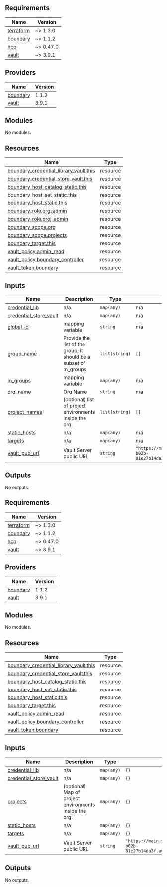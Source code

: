<!-- BEGIN_TF_DOCS -->
## Requirements

| Name | Version |
|------|---------|
| <a name="requirement_terraform"></a> [terraform](#requirement\_terraform) | ~> 1.3.0 |
| <a name="requirement_boundary"></a> [boundary](#requirement\_boundary) | ~> 1.1.2 |
| <a name="requirement_hcp"></a> [hcp](#requirement\_hcp) | ~> 0.47.0 |
| <a name="requirement_vault"></a> [vault](#requirement\_vault) | ~> 3.9.1 |

## Providers

| Name | Version |
|------|---------|
| <a name="provider_boundary"></a> [boundary](#provider\_boundary) | 1.1.2 |
| <a name="provider_vault"></a> [vault](#provider\_vault) | 3.9.1 |

## Modules

No modules.

## Resources

| Name | Type |
|------|------|
| [boundary_credential_library_vault.this](https://registry.terraform.io/providers/hashicorp/boundary/latest/docs/resources/credential_library_vault) | resource |
| [boundary_credential_store_vault.this](https://registry.terraform.io/providers/hashicorp/boundary/latest/docs/resources/credential_store_vault) | resource |
| [boundary_host_catalog_static.this](https://registry.terraform.io/providers/hashicorp/boundary/latest/docs/resources/host_catalog_static) | resource |
| [boundary_host_set_static.this](https://registry.terraform.io/providers/hashicorp/boundary/latest/docs/resources/host_set_static) | resource |
| [boundary_host_static.this](https://registry.terraform.io/providers/hashicorp/boundary/latest/docs/resources/host_static) | resource |
| [boundary_role.org_admin](https://registry.terraform.io/providers/hashicorp/boundary/latest/docs/resources/role) | resource |
| [boundary_role.proj_admin](https://registry.terraform.io/providers/hashicorp/boundary/latest/docs/resources/role) | resource |
| [boundary_scope.org](https://registry.terraform.io/providers/hashicorp/boundary/latest/docs/resources/scope) | resource |
| [boundary_scope.projects](https://registry.terraform.io/providers/hashicorp/boundary/latest/docs/resources/scope) | resource |
| [boundary_target.this](https://registry.terraform.io/providers/hashicorp/boundary/latest/docs/resources/target) | resource |
| [vault_policy.admin_read](https://registry.terraform.io/providers/hashicorp/vault/latest/docs/resources/policy) | resource |
| [vault_policy.boundary_controller](https://registry.terraform.io/providers/hashicorp/vault/latest/docs/resources/policy) | resource |
| [vault_token.boundary](https://registry.terraform.io/providers/hashicorp/vault/latest/docs/resources/token) | resource |

## Inputs

| Name | Description | Type | Default | Required |
|------|-------------|------|---------|:--------:|
| <a name="input_credential_lib"></a> [credential\_lib](#input\_credential\_lib) | n/a | `map(any)` | n/a | yes |
| <a name="input_credential_store_vault"></a> [credential\_store\_vault](#input\_credential\_store\_vault) | n/a | `map(any)` | n/a | yes |
| <a name="input_global_id"></a> [global\_id](#input\_global\_id) | mapping variable | `string` | n/a | yes |
| <a name="input_group_name"></a> [group\_name](#input\_group\_name) | Provide the list of the group, it should be a subset of m\_groups | `list(string)` | `[]` | no |
| <a name="input_m_groups"></a> [m\_groups](#input\_m\_groups) | mapping variable | `map(any)` | n/a | yes |
| <a name="input_org_name"></a> [org\_name](#input\_org\_name) | Org Name | `string` | n/a | yes |
| <a name="input_project_names"></a> [project\_names](#input\_project\_names) | (optional) list of project environments inside the org. | `list(string)` | `[]` | no |
| <a name="input_static_hosts"></a> [static\_hosts](#input\_static\_hosts) | n/a | `map(any)` | n/a | yes |
| <a name="input_targets"></a> [targets](#input\_targets) | n/a | `map(any)` | n/a | yes |
| <a name="input_vault_pub_url"></a> [vault\_pub\_url](#input\_vault\_pub\_url) | Vault Server public URL | `string` | `"https://main.vault.0cbdb520-5871-4f8a-b02b-81e27b14da3f.aws.hashicorp.cloud:8200/"` | no |

## Outputs

No outputs.
<!-- END_TF_DOCS --><!-- BEGINNING OF PRE-COMMIT-TERRAFORM DOCS HOOK -->
## Requirements

| Name | Version |
|------|---------|
| <a name="requirement_terraform"></a> [terraform](#requirement\_terraform) | ~> 1.3.0 |
| <a name="requirement_boundary"></a> [boundary](#requirement\_boundary) | ~> 1.1.2 |
| <a name="requirement_hcp"></a> [hcp](#requirement\_hcp) | ~> 0.47.0 |
| <a name="requirement_vault"></a> [vault](#requirement\_vault) | ~> 3.9.1 |

## Providers

| Name | Version |
|------|---------|
| <a name="provider_boundary"></a> [boundary](#provider\_boundary) | 1.1.2 |
| <a name="provider_vault"></a> [vault](#provider\_vault) | 3.9.1 |

## Modules

No modules.

## Resources

| Name | Type |
|------|------|
| [boundary_credential_library_vault.this](https://registry.terraform.io/providers/hashicorp/boundary/latest/docs/resources/credential_library_vault) | resource |
| [boundary_credential_store_vault.this](https://registry.terraform.io/providers/hashicorp/boundary/latest/docs/resources/credential_store_vault) | resource |
| [boundary_host_catalog_static.this](https://registry.terraform.io/providers/hashicorp/boundary/latest/docs/resources/host_catalog_static) | resource |
| [boundary_host_set_static.this](https://registry.terraform.io/providers/hashicorp/boundary/latest/docs/resources/host_set_static) | resource |
| [boundary_host_static.this](https://registry.terraform.io/providers/hashicorp/boundary/latest/docs/resources/host_static) | resource |
| [boundary_target.this](https://registry.terraform.io/providers/hashicorp/boundary/latest/docs/resources/target) | resource |
| [vault_policy.admin_read](https://registry.terraform.io/providers/hashicorp/vault/latest/docs/resources/policy) | resource |
| [vault_policy.boundary_controller](https://registry.terraform.io/providers/hashicorp/vault/latest/docs/resources/policy) | resource |
| [vault_token.boundary](https://registry.terraform.io/providers/hashicorp/vault/latest/docs/resources/token) | resource |

## Inputs

| Name | Description | Type | Default | Required |
|------|-------------|------|---------|:--------:|
| <a name="input_credential_lib"></a> [credential\_lib](#input\_credential\_lib) | n/a | `map(any)` | `{}` | no |
| <a name="input_credential_store_vault"></a> [credential\_store\_vault](#input\_credential\_store\_vault) | n/a | `map(any)` | `{}` | no |
| <a name="input_projects"></a> [projects](#input\_projects) | (optional) Map of project environments inside the org. | `map(any)` | `{}` | no |
| <a name="input_static_hosts"></a> [static\_hosts](#input\_static\_hosts) | n/a | `map(any)` | `{}` | no |
| <a name="input_targets"></a> [targets](#input\_targets) | n/a | `map(any)` | `{}` | no |
| <a name="input_vault_pub_url"></a> [vault\_pub\_url](#input\_vault\_pub\_url) | Vault Server public URL | `string` | `"https://main.vault.0cbdb520-5871-4f8a-b02b-81e27b14da3f.aws.hashicorp.cloud:8200/"` | no |

## Outputs

No outputs.
<!-- END OF PRE-COMMIT-TERRAFORM DOCS HOOK -->
